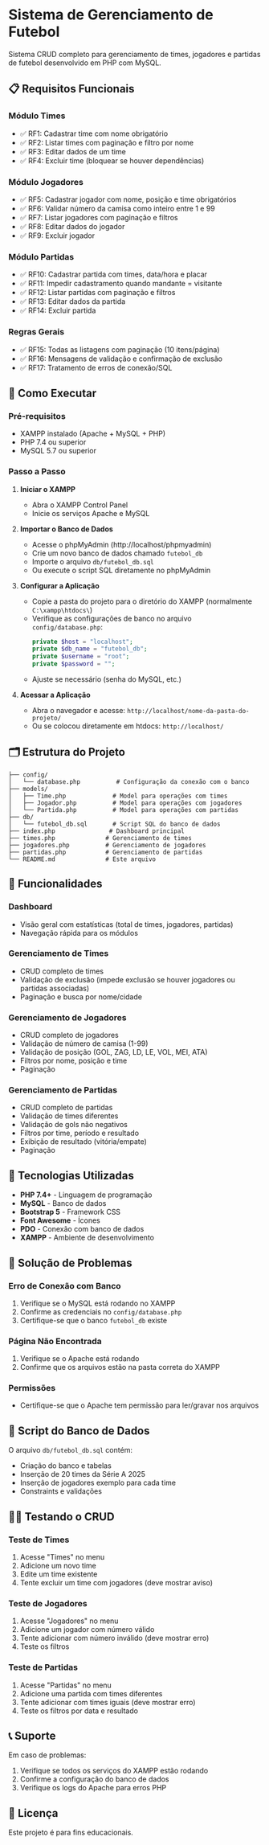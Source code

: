 # Sistema de Gerenciamento de Futebol

Sistema CRUD completo para gerenciamento de times, jogadores e partidas de futebol desenvolvido em PHP com MySQL.

## 📋 Requisitos Funcionais

### Módulo Times
- ✅ RF1: Cadastrar time com nome obrigatório
- ✅ RF2: Listar times com paginação e filtro por nome
- ✅ RF3: Editar dados de um time
- ✅ RF4: Excluir time (bloquear se houver dependências)

### Módulo Jogadores
- ✅ RF5: Cadastrar jogador com nome, posição e time obrigatórios
- ✅ RF6: Validar número da camisa como inteiro entre 1 e 99
- ✅ RF7: Listar jogadores com paginação e filtros
- ✅ RF8: Editar dados do jogador
- ✅ RF9: Excluir jogador

### Módulo Partidas
- ✅ RF10: Cadastrar partida com times, data/hora e placar
- ✅ RF11: Impedir cadastramento quando mandante = visitante
- ✅ RF12: Listar partidas com paginação e filtros
- ✅ RF13: Editar dados da partida
- ✅ RF14: Excluir partida

### Regras Gerais
- ✅ RF15: Todas as listagens com paginação (10 itens/página)
- ✅ RF16: Mensagens de validação e confirmação de exclusão
- ✅ RF17: Tratamento de erros de conexão/SQL

## 🚀 Como Executar

### Pré-requisitos
- XAMPP instalado (Apache + MySQL + PHP)
- PHP 7.4 ou superior
- MySQL 5.7 ou superior

### Passo a Passo

1. **Iniciar o XAMPP**
   - Abra o XAMPP Control Panel
   - Inicie os serviços Apache e MySQL

2. **Importar o Banco de Dados**
   - Acesse o phpMyAdmin (http://localhost/phpmyadmin)
   - Crie um novo banco de dados chamado `futebol_db`
   - Importe o arquivo `db/futebol_db.sql`
   - Ou execute o script SQL diretamente no phpMyAdmin

3. **Configurar a Aplicação**
   - Copie a pasta do projeto para o diretório do XAMPP (normalmente `C:\xampp\htdocs\`)
   - Verifique as configurações de banco no arquivo `config/database.php`:
     ```php
     private $host = "localhost";
     private $db_name = "futebol_db";
     private $username = "root";
     private $password = "";
     ```
   - Ajuste se necessário (senha do MySQL, etc.)

4. **Acessar a Aplicação**
   - Abra o navegador e acesse: `http://localhost/nome-da-pasta-do-projeto/`
   - Ou se colocou diretamente em htdocs: `http://localhost/`

## 🗂️ Estrutura do Projeto

```
├── config/
│   └── database.php          # Configuração da conexão com o banco
├── models/
│   ├── Time.php             # Model para operações com times
│   ├── Jogador.php          # Model para operações com jogadores
│   └── Partida.php          # Model para operações com partidas
├── db/
│   └── futebol_db.sql       # Script SQL do banco de dados
├── index.php               # Dashboard principal
├── times.php              # Gerenciamento de times
├── jogadores.php          # Gerenciamento de jogadores
├── partidas.php           # Gerenciamento de partidas
└── README.md              # Este arquivo
```

## 🎯 Funcionalidades

### Dashboard
- Visão geral com estatísticas (total de times, jogadores, partidas)
- Navegação rápida para os módulos

### Gerenciamento de Times
- CRUD completo de times
- Validação de exclusão (impede exclusão se houver jogadores ou partidas associadas)
- Paginação e busca por nome/cidade

### Gerenciamento de Jogadores
- CRUD completo de jogadores
- Validação de número de camisa (1-99)
- Validação de posição (GOL, ZAG, LD, LE, VOL, MEI, ATA)
- Filtros por nome, posição e time
- Paginação

### Gerenciamento de Partidas
- CRUD completo de partidas
- Validação de times diferentes
- Validação de gols não negativos
- Filtros por time, período e resultado
- Exibição de resultado (vitória/empate)
- Paginação

## 🔧 Tecnologias Utilizadas

- **PHP 7.4+** - Linguagem de programação
- **MySQL** - Banco de dados
- **Bootstrap 5** - Framework CSS
- **Font Awesome** - Ícones
- **PDO** - Conexão com banco de dados
- **XAMPP** - Ambiente de desenvolvimento

## 🐛 Solução de Problemas

### Erro de Conexão com Banco
1. Verifique se o MySQL está rodando no XAMPP
2. Confirme as credenciais no `config/database.php`
3. Certifique-se que o banco `futebol_db` existe

### Página Não Encontrada
1. Verifique se o Apache está rodando
2. Confirme que os arquivos estão na pasta correta do XAMPP

### Permissões
- Certifique-se que o Apache tem permissão para ler/gravar nos arquivos

## 📝 Script do Banco de Dados

O arquivo `db/futebol_db.sql` contém:
- Criação do banco e tabelas
- Inserção de 20 times da Série A 2025
- Inserção de jogadores exemplo para cada time
- Constraints e validações

## 👨‍💻 Testando o CRUD

### Teste de Times
1. Acesse "Times" no menu
2. Adicione um novo time
3. Edite um time existente
4. Tente excluir um time com jogadores (deve mostrar aviso)

### Teste de Jogadores
1. Acesse "Jogadores" no menu
2. Adicione um jogador com número válido
3. Tente adicionar com número inválido (deve mostrar erro)
4. Teste os filtros

### Teste de Partidas
1. Acesse "Partidas" no menu
2. Adicione uma partida com times diferentes
3. Tente adicionar com times iguais (deve mostrar erro)
4. Teste os filtros por data e resultado

## 📞 Suporte

Em caso de problemas:
1. Verifique se todos os serviços do XAMPP estão rodando
2. Confirme a configuração do banco de dados
3. Verifique os logs do Apache para erros PHP

## 📄 Licença

Este projeto é para fins educacionais.
